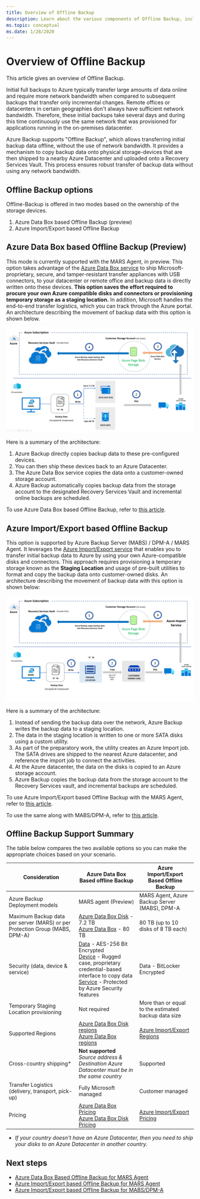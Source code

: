 ```yaml
---
title: Overview of Offline Backup 
description: Learn about the various components of Offline Backup, including Azure Data Box based Offline Backup and Azure Import/Export based Offline Backup.
ms.topic: conceptual
ms.date: 1/28/2020
---
```


# Overview of Offline Backup

This article gives an overview of Offline Backup.

Initial full backups to Azure typically transfer large amounts of data online and require more network bandwidth when compared to subsequent backups that transfer only incremental changes. Remote offices or datacenters in certain geographies don't always have sufficient network bandwidth. Therefore, these initial backups take several days and during this time continuously use the same network that was provisioned for applications running in the on-premises datacenter.

Azure Backup supports "Offline Backup", which allows transferring initial backup data offline, without the use of network bandwidth. It provides a mechanism to copy backup data onto physical storage-devices that are then shipped to a nearby Azure Datacenter and uploaded onto a Recovery Services Vault. This process ensures robust transfer of backup data without using any network bandwidth.

## Offline Backup options

Offline-Backup is offered in two modes based on the ownership of the storage devices.

1. Azure Data Box based Offline Backup (preview)
2. Azure Import/Export based Offline Backup

## Azure Data Box based Offline Backup (Preview)

This mode is currently supported with the MARS Agent, in preview. This option takes advantage of the [Azure Data Box service](https://azure.microsoft.com/services/databox/) to ship Microsoft-proprietary, secure, and tamper-resistant transfer appliances with USB connectors, to your datacenter or remote office and backup data is  directly written onto these devices. **This option saves the effort required to procure your own Azure compatible disks and connectors or provisioning temporary storage as a staging location.** In addition, Microsoft handles the end-to-end transfer logistics, which you can track through the Azure portal. An architecture describing the movement of backup data with this option is shown below.

![Azure Backup Data Box architecture](./media/offline-backup-overview/azure-backup-databox-architecture.png)

Here is a summary of the architecture:

1. Azure Backup directly copies backup data to these pre-configured devices.
2. You can then ship these devices back to an Azure Datacenter.
3. The Azure Data Box service copies the data onto a customer-owned storage account.
4. Azure Backup automatically copies backup data from the storage account to the designated Recovery Services Vault and incremental online backups are scheduled.

To use Azure Data Box based Offline Backup, refer to [this article](offline-backup-azure-data-box.md).

## Azure Import/Export based Offline Backup

This option is supported by Azure Backup Server (MABS) / DPM-A / MARS Agent. It leverages the [Azure Import/Export service](https://docs.microsoft.com/azure/storage/common/storage-import-export-service) that enables you to transfer initial backup data to Azure by using your own Azure-compatible disks and connectors. This approach requires provisioning a temporary storage known as the **Staging Location** and usage of pre-built utilities to format and copy the backup data onto customer-owned disks. An architecture describing the movement of backup data with this option is shown below:

![Azure Backup Import/Export architecture](./media/offline-backup-overview/azure-backup-import-export.png)

Here is a summary of the architecture:

1. Instead of sending the backup data over the network, Azure Backup writes the backup data to a staging location.
2. The data in the staging location is written to one or more SATA disks using a custom utility.
3. As part of the preparatory work, the utility creates an Azure Import job. The SATA drives are shipped to the nearest Azure datacenter, and reference the import job to connect the activities.
4. At the Azure datacenter, the data on the disks is copied to an Azure storage account.
5. Azure Backup copies the backup data from the storage account to the Recovery Services vault, and incremental backups are scheduled.

To use Azure Import/Export based Offline Backup with the MARS Agent, refer to [this article](https://docs.microsoft.com/azure/backup/backup-azure-backup-import-export).

To use the same along with MABS/DPM-A, refer to [this article](https://docs.microsoft.com/azure/backup/backup-azure-backup-server-import-export-).

## Offline Backup Support Summary

The table below compares the two available options so you can make the appropriate choices based on your scenario.

| **Consideration**                                            | **Azure  Data Box Based offline Backup**                     | **Azure  Import/Export Based Offline Backup**                |
| ------------------------------------------------------------ | ------------------------------------------------------------ | ------------------------------------------------------------ |
| Azure  Backup Deployment models                              | MARS agent (Preview)                                              | MARS Agent, Azure Backup Server (MABS), DPM-A                                           |
| Maximum  Backup data per server (MARS) or per Protection Group (MABS, DPM-A) | [Azure Data Box Disk](https://docs.microsoft.com/azure/databox/data-box-disk-overview) - 7.2 TB <br> [Azure Data Box](https://docs.microsoft.com/azure/databox/data-box-overview) - 80 TB       | 80  TB (up to 10 disks of 8 TB each)                          |
| Security  (data, device & service)                           | [Data](https://docs.microsoft.com/azure/databox/data-box-security#data-box-data-protection) - AES-256 Bit  Encrypted <br> [Device](https://docs.microsoft.com/azure/databox/data-box-security#data-box-device-protection) - Rugged case,  proprietary credential-based interface to copy data <br> [Service](https://docs.microsoft.com/azure/databox/data-box-security#data-box-service-protection) - Protected by  Azure Security features | Data  - BitLocker Encrypted                                 |
| Temporary  Staging Location provisioning                     | Not  required                                                | More  than or equal to the estimated backup data size        |
| Supported  Regions                                           | [Azure Data Box   Disk regions](https://docs.microsoft.com/azure/databox/data-box-disk-overview#region-availability) <br> [Azure Data Box   regions](https://docs.microsoft.com/azure/databox/data-box-disk-overview#region-availability) | [Azure Import/Export Regions](https://docs.microsoft.com/azure/storage/common/storage-import-export-service#region-availability) |
| Cross-country  shipping*                                     | **Not  supported**  <br>    *Source  address & Destination Azure Datacenter must be in the same country* | Supported                                                    |
| Transfer  Logistics (delivery, transport, pick-up)           | Fully  Microsoft managed                                     | Customer  managed                                            |
| Pricing                                                      | [Azure Data Box   Pricing](https://azure.microsoft.com/pricing/details/databox/) <br> [Azure Data Box   Disk Pricing](https://azure.microsoft.com/pricing/details/databox/disk/) | [Azure   Import/Export Pricing](https://azure.microsoft.com/pricing/details/storage-import-export/) |

* *If your country doesn't have an Azure Datacenter, then you need to ship your disks to an Azure Datacenter in another country.*

## Next steps

* [Azure Data Box Based Offline Backup for MARS Agent](offline-backup-azure-data-box.md#backup-data-size-and-supported-data-box-skus)
* [Azure Import/Export based Offline Backup for MARS Agent](backup-azure-backup-import-export.md)  
* [Azure Import/Export based Offline Backup for MABS/DPM-A](backup-azure-backup-server-import-export-.md)
